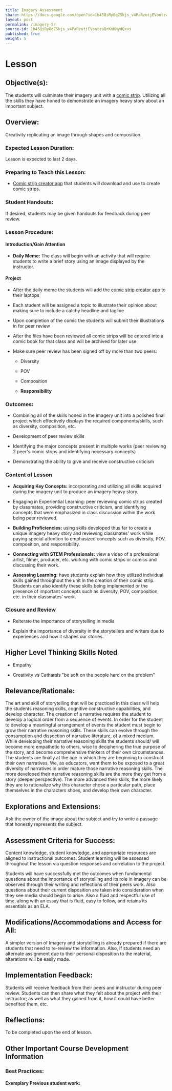 ```yaml
---
title: Imagery Assessment
share: https://docs.google.com/open?id=1b45QiRy8qZSkjs_v4PaRzutjEVontzaQrKnKMydQxvs
layout: post
permalink: /imagery-5/
source-id: 1b45QiRy8qZSkjs_v4PaRzutjEVontzaQrKnKMydQxvs
published: true
weight: 5
---
```

#  Lesson

##  Objective(s):

The students will culminate their imagery unit with a [comic strip](https://chromebooks.pixton.com/schools/login). Utilizing all the skills they have honed to demonstrate an imagery heavy story about an important subject.

##  Overview:

Creativity replicating an image through shapes and composition.

###  Expected Lesson Duration: 

Lesson is expected to last 2 days.

###  Preparing to Teach this Lesson:

- [Comic strip creator app](https://chromebooks.pixton.com/schools/login) that students will download and use to create comic strips.

###   Student Handouts:

If desired, students may be given handouts for feedback during peer review.

###  Lesson Procedure:

####  Introduction/Gain Attention

-  **Daily Meme:** The class will begin with an activity that will require students to write a brief story using an image displayed by the instructor.

####  Project

-   After the daily meme the students will add the [comic strip creator app](https://chromebooks.pixton.com/schools/login) to their laptops

    

-   Each student will be assigned a topic to illustrate their opinion about making sure to include a catchy headline and tagline

    

-   Upon completion of the comic the students will submit their illustrations in for peer review

    

-   After the files have been reviewed all comic strips will be entered into a comic book for that class and will be archived for later use

    

-   Make sure peer review has been signed off by more than two peers:

    

	-   Diversity

    

	-   POV

    

	-   Composition

    

	-   **Responsibility**

###  Outcomes:

 -   Combining all of the skills honed in the imagery unit into a polished final project which effectively displays the required components/skills, such as diversity, composition, etc.

    

-   Development of peer review skills

    

-   Identifying the major concepts present in multiple works (peer reviewing 2 peer's comic strips and identifying necessary concepts)

    

-   Demonstrating the ability to give and receive constructive criticism

###   Content of Lesson

- **Acquiring Key Concepts:** incorporating and utilizing all skills acquired during the imagery unit to produce an imagery heavy story.

- Engaging in Experiential Learning: peer reviewing comic strips created by classmates, providing constructive criticism, and identifying concepts that were emphasized in class discussion within the work being peer reviewed.

- **Building Proficiencies:** using skills developed thus far to create a unique imagery heavy story and reviewing classmates' work while paying special attention to emphasized concepts such as diversity, POV, composition, and responsibility.

- **Connecting with STEM Professionals:** view a video of a professional artist, filmer, producer, etc. working with comic strips or comics and discussing their work.

- **Assessing Learning:** have students explain how they utilized individual skills gained throughout the unit in the creation of their comic strip. Students can also identify these skills being implemented or the presence of important concepts such as diversity, POV, composition, etc. in their classmates' work.

###  Closure and Review

    

-   Reiterate the importance of storytelling in media

    

-   Explain the importance of diversity in the storytellers and writers due to experiences and how it shapes our stories.

    

##  Higher Level Thinking Skills Noted

   

-   Empathy

    

-   Creativity vs Catharsis "be soft on the people hard on the problem"

    

##  Relevance/Rationale:

The art and skill of storytelling that will be practiced in this class will help the students reasoning skills, cognitive constructive capabilities, and develop character. The creation of a narrative requires the student to develop a logical order from a sequence of events. In order for the student to develop a meaningful arrangement of events the student must begin to grow their narrative reasoning skills. These skills can evolve through the consumption and dissection of narrative literature, of a mixed medium. While developing their narrative reasoning skills the students should/ will become more empathetic to others, wise to deciphering the true purpose of the story, and become comprehensive thinkers of their own circumstances. The students are finally at the age in which they are beginning to construct their own narratives. We, as educators, want them to be exposed to a great diversity of narratives in order mature those narrative reasoning skills. The more developed their narrative reasoning skills are the more they get from a story (deeper perspective). The more advanced their skills, the more likely they are to rationalize why this character chose a particular path, place themselves in the characters shoes, and develop their own character.

##  Explorations and Extensions:

Ask the owner of the image about the subject and try to write a passage that honestly represents the subject.

##  Assessment Criteria for Success:

Content knowledge, student knowledge, and appropriate resources are aligned to instructional outcomes. Student learning will be assessed throughout the lesson via question responses and correlation to the project.

Students will have successfully met the outcomes when fundamental questions about the importance of storytelling and its role in imagery can be observed through their writing and reflections of their peers work. Also questions about their current disposition are taken into consideration when they see media should begin to arise. Also a fluid and respectful use of time, along with an essay that is fluid, easy to follow, and retains its essentials as an ELA.

##  Modifications/Accommodations and Access for All:

A simpler version of Imagery and storytelling is already prepared if there are students that need to re-review the information. Also, if students need an alternate assignment due to their personal disposition to the material, alterations will be easily made.

##   Implementation Feedback: 

Students will receive feedback from their peers and instructor during peer review. Students can then share what they felt about the project with their instructor; as well as what they gained from it, how it could have better benefited them, etc.

  

##  Reflections:

To be completed upon the end of lesson.

##  Other Important Course Development Information

###  Best Practices:

#### Exemplary Previous student work: 

